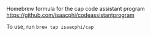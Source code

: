 Homebrew formula for the cap code assistant program https://github.com/isaacphi/codeassistantprogram

To use, run `brew tap isaacphi/cap`

